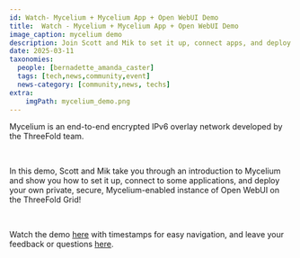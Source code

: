 ```yaml
---
id: Watch- Mycelium + Mycelium App + Open WebUI Demo
title:  Watch - Mycelium + Mycelium App + Open WebUI Demo
image_caption: mycelium demo
description: Join Scott and Mik to set it up, connect apps, and deploy a secure Open WebUI on the ThreeFold Grid using Mycelium.
date: 2025-03-11
taxonomies:
  people: [bernadette_amanda_caster]
  tags: [tech,news,community,event]
  news-category: [community,news, techs]
extra:
    imgPath: mycelium_demo.png
---
```


Mycelium is an end-to-end encrypted IPv6 overlay network developed by the ThreeFold team.

<br/>

In this demo, Scott and Mik take you through an introduction to Mycelium and show you how to set it up, connect to some applications, and deploy your own private, secure, Mycelium-enabled instance of Open WebUI on the ThreeFold Grid!

<br/>

Watch the demo [here](https://www.youtube.com/watch?v=4oq15lxvkts) with timestamps for easy navigation, and leave your feedback or questions [here](https://forum.threefold.io/t/watch-mycelium-mycelium-app-deploying-open-webui-demo/4518).